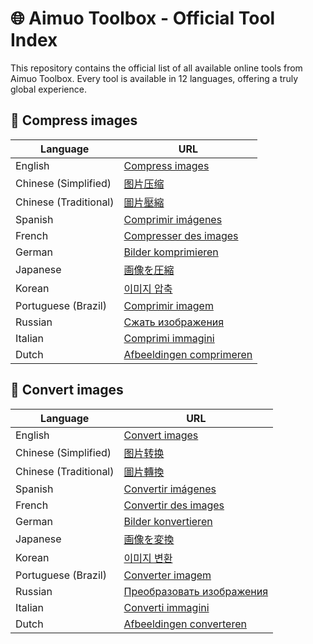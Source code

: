 # 🌐 Aimuo Toolbox - Official Tool Index

This repository contains the official list of all available online tools from Aimuo Toolbox. Every tool is available in 12 languages, offering a truly global experience.

## 🔧 Compress images

| Language              | URL                                                             |
|-----------------------|-----------------------------------------------------------------|
| English               | [Compress images](https://aimuo.com/en/image-compress)          |
| Chinese (Simplified)  | [图片压缩](https://aimuo.com/zh-CN/image-compress)                  |
| Chinese (Traditional) | [圖片壓縮](https://aimuo.com/zh-TW/image-compress)                  |
| Spanish               | [Comprimir imágenes](https://aimuo.com/es/image-compress)       |
| French                | [Compresser des images](https://aimuo.com/fr/image-compress)    |
| German                | [Bilder komprimieren](https://aimuo.com/de/image-compress)      |
| Japanese              | [画像を圧縮](https://aimuo.com/ja/image-compress)                    |
| Korean                | [이미지 압축](https://aimuo.com/ko/image-compress)                   |
| Portuguese (Brazil)   | [Comprimir imagem](https://aimuo.com/pt-BR/image-compress)      |
| Russian               | [Сжать изображения](https://aimuo.com/ru/image-compress)        |
| Italian               | [Comprimi immagini](https://aimuo.com/it/image-compress)        |
| Dutch                 | [Afbeeldingen comprimeren](https://aimuo.com/nl/image-compress) |

## 🔧 Convert images

| Language              | URL                                                             |
|-----------------------|-----------------------------------------------------------------|
| English               | [Convert images](https://aimuo.com/en/image-convert)            |
| Chinese (Simplified)  | [图片转换](https://aimuo.com/zh-CN/image-convert)                   |
| Chinese (Traditional) | [圖片轉換](https://aimuo.com/zh-TW/image-convert)                   |
| Spanish               | [Convertir imágenes](https://aimuo.com/es/image-convert)        |
| French                | [Convertir des images](https://aimuo.com/fr/image-convert)      |
| German                | [Bilder konvertieren](https://aimuo.com/de/image-convert)       |
| Japanese              | [画像を変換](https://aimuo.com/ja/image-convert)                     |
| Korean                | [이미지 변환](https://aimuo.com/ko/image-convert)                    |
| Portuguese (Brazil)   | [Converter imagem](https://aimuo.com/pt-BR/image-convert)       |
| Russian               | [Преобразовать изображения](https://aimuo.com/ru/image-convert) |
| Italian               | [Converti immagini](https://aimuo.com/it/image-convert)         |
| Dutch                 | [Afbeeldingen converteren](https://aimuo.com/nl/image-convert)  |
